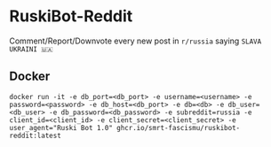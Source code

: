 # RuskiBot-Reddit
Comment/Report/Downvote every new post in `r/russia` saying `SLAVA UKRAINI 🇺🇦`
## Docker
`docker run -it -e db_port=<db_port> -e username=<username> -e password=<password> -e db_host=<db_port> -e db=<db> -e db_user=<db_user> -e db_password=<db_password> -e subreddit=russia -e client_id=<client_id> -e client_secret=<client_secret> -e user_agent="Ruski Bot 1.0" ghcr.io/smrt-fascismu/ruskibot-reddit:latest`
